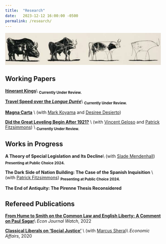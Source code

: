 ```yaml
---
title:  "Research"
date:   2023-12-12 16:00:00 -0500
permalink: /research/
---
```


![Picasso](/assets/images/\bulls.png)

## Working Papers

**[Itinerant Kings](https://papers.ssrn.com/sol3/papers.cfm?abstract_id=4689473)**\\
<sub>**Currently Under Review.**

**[Travel Speed over the *Longue Durée*](https://papers.ssrn.com/sol3/papers.cfm?abstract_id=4635304)**\\
<sub>**Currently Under Review.**

**[Magna Carta](https://papers.ssrn.com/sol3/papers.cfm?abstract_id=4503918)** \\
(with [Mark Koyama](https://mason.gmu.edu/~mkoyama2/About.html) and [Desiree Desierto](https://desireedesierto.com))

**[Did the Great Leveling Begin After 1921?](https://papers.ssrn.com/sol3/papers.cfm?abstract_id=4579359)** \\
(with [Vincent Geloso](https://vincentgeloso.com) and [Patrick Fitzsimmons](https://www.patrubenfitz.com)) \\
<sub>**Currently Under Review.**


## Works in Progress

**A Theory of Special Legislation and Its Decline**\\
(with [Slade Mendenhall](https://slademendenhall.com))
<sub>**Presenting at Public Choice 2024.**

**The Dark Side of Nation Building: The Case of the Spanish Inquisition** \\
(with [Patrick Fitzsimmons](https://www.patrubenfitz.com))
<sub>**Presenting at Public Choice 2024.**

**The End of Antiquity: The Pirenne Thesis Reconsidered**

## Refereed Publications

**[From Hume to Smith on the Common Law and English Liberty: A Comment on Paul Sagar](https://econjwatch.org/articles/from-hume-to-smith-on-the-common-law-and-english-liberty-a-comment-on-paul-sagar)**\\
*Econ Journal Watch*, 2022

**[Classical Liberals on ‘Social Justice’](https://onlinelibrary.wiley.com/doi/abs/10.1111/ecaf.12428)** \\
(with [Marcus Shera](https://theeconplayground.com))\\
*Economic Affairs*, 2020
